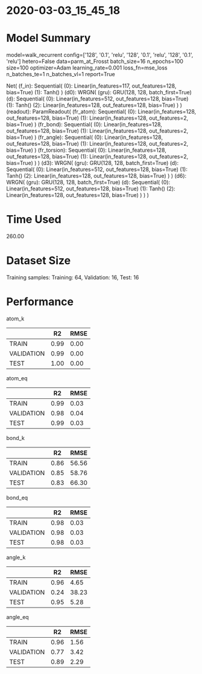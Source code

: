 2020-03-03_15_45_18
===========================
# Model Summary
model=walk_recurrent
config=['128', '0.1', 'relu', '128', '0.1', 'relu', '128', '0.1', 'relu']
hetero=False
data=parm_at_Frosst
batch_size=16
n_epochs=100
size=100
optimizer=Adam
learning_rate=0.001
loss_fn=mse_loss
n_batches_te=1
n_batches_vl=1
report=True

Net(
  (f_in): Sequential(
    (0): Linear(in_features=117, out_features=128, bias=True)
    (1): Tanh()
  )
  (d0): WRGN(
    (gru): GRU(128, 128, batch_first=True)
    (d): Sequential(
      (0): Linear(in_features=512, out_features=128, bias=True)
      (1): Tanh()
      (2): Linear(in_features=128, out_features=128, bias=True)
    )
  )
  (readout): ParamReadout(
    (fr_atom): Sequential(
      (0): Linear(in_features=128, out_features=128, bias=True)
      (1): Linear(in_features=128, out_features=2, bias=True)
    )
    (fr_bond): Sequential(
      (0): Linear(in_features=128, out_features=128, bias=True)
      (1): Linear(in_features=128, out_features=2, bias=True)
    )
    (fr_angle): Sequential(
      (0): Linear(in_features=128, out_features=128, bias=True)
      (1): Linear(in_features=128, out_features=2, bias=True)
    )
    (fr_torsion): Sequential(
      (0): Linear(in_features=128, out_features=128, bias=True)
      (1): Linear(in_features=128, out_features=2, bias=True)
    )
  )
  (d3): WRGN(
    (gru): GRU(128, 128, batch_first=True)
    (d): Sequential(
      (0): Linear(in_features=512, out_features=128, bias=True)
      (1): Tanh()
      (2): Linear(in_features=128, out_features=128, bias=True)
    )
  )
  (d6): WRGN(
    (gru): GRU(128, 128, batch_first=True)
    (d): Sequential(
      (0): Linear(in_features=512, out_features=128, bias=True)
      (1): Tanh()
      (2): Linear(in_features=128, out_features=128, bias=True)
    )
  )
)
# Time Used 
260.00

# Dataset Size
Training samples: 
Training: 64, Validation: 16, Test: 16
# Performance
atom_k

|              |R2            |RMSE          |
|------------- |------------- |------------- |
|TRAIN         |0.99          |0.00          |
|VALIDATION    |0.99          |0.00          |
|TEST          |1.00          |0.00          |


atom_eq

|              |R2            |RMSE          |
|------------- |------------- |------------- |
|TRAIN         |0.99          |0.03          |
|VALIDATION    |0.98          |0.04          |
|TEST          |0.99          |0.03          |


bond_k

|              |R2            |RMSE          |
|------------- |------------- |------------- |
|TRAIN         |0.86          |56.56         |
|VALIDATION    |0.85          |58.76         |
|TEST          |0.83          |66.30         |


bond_eq

|              |R2            |RMSE          |
|------------- |------------- |------------- |
|TRAIN         |0.98          |0.03          |
|VALIDATION    |0.98          |0.03          |
|TEST          |0.98          |0.03          |


angle_k

|              |R2            |RMSE          |
|------------- |------------- |------------- |
|TRAIN         |0.96          |4.65          |
|VALIDATION    |0.24          |38.23         |
|TEST          |0.95          |5.28          |


angle_eq

|              |R2            |RMSE          |
|------------- |------------- |------------- |
|TRAIN         |0.96          |1.56          |
|VALIDATION    |0.77          |3.42          |
|TEST          |0.89          |2.29          |

